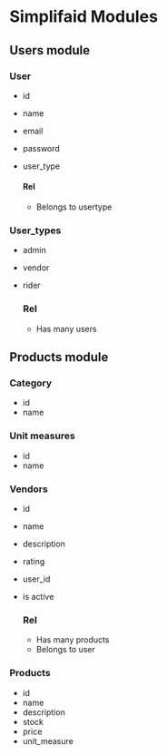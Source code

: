 # Simplifaid Modules

## Users module
### User
- id
- name
- email
- password
- user_type

    #### Rel
    - Belongs to usertype

### User_types
- admin
- vendor
- rider

    ### Rel
    - Has many users

## Products module
### Category
- id
- name

### Unit measures
- id
- name

### Vendors
- id
- name
- description
- rating
- user_id
- is active

    ### Rel
    - Has many products
    - Belongs to user

### Products
- id
- name
- description
- stock
- price
- unit_measure
